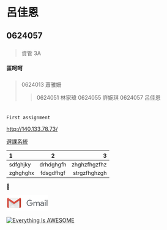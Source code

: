 # 呂佳恩

## 0624057

### 
> 資管 3A

#### 區呵呵

##### 
> 0624013 蕭雅姍
>> 0624051 林家瑋
>> 0624055 許婉琪
>> 0624057 呂佳恩


###### 
`First assignment`


<http://140.133.78.73/>

[選課系統](http://140.133.78.73/)

|1       |2        |3           |
|:-----------|:------------:|---------------:|
|sdfghjky|drhdghgfh|zhghzfhgzfhz|
|zghghghx|fdsgdfhgf|strgzfhghzgh|

:massage:

![no file](gmail.png "信箱")

[![Everything Is AWESOME](https://img.youtube.com/vi/StTqXEQ2l-Y/0.jpg)](https://www.youtube.com/watch?v=StTqXEQ2l-Y "Everything Is AWESOME")
